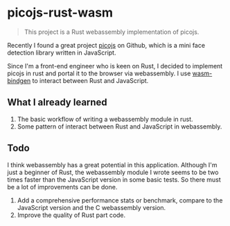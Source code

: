 # picojs-rust-wasm

> This project is a Rust webassembly implementation of picojs.

Recently I found a great project [picojs](https://github.com/tehnokv/picojs) on Github, which is a mini face detection library written in JavaScript.

Since I'm a front-end engineer who is keen on Rust, I decided to implement picojs in rust and portal it to the browser via webassembly. I use [wasm-bindgen](https://github.com/rustwasm/wasm-bindgen) to interact between Rust and JavaScript.

## What I already learned

1.  The basic workflow of writing a webassembly module in rust.
2.  Some pattern of interact between Rust and JavaScript in webassembly.

## Todo

I think webassembly has a great potential in this application. Although I'm just a beginner of Rust, the webassembly module I wrote seems to be two times faster than the JavaScript version in some basic tests. So there must be a lot of improvements can be done.

1.  Add a comprehensive performance stats or benchmark, compare to the JavaScript version and the C webassembly version.
2.  Improve the quality of Rust part code.

